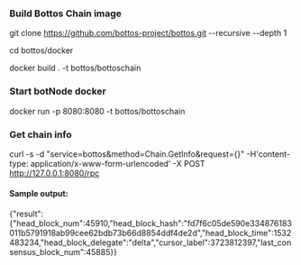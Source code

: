 
### Build Bottos Chain image

git clone https://github.com/bottos-project/bottos.git --recursive  --depth 1


cd bottos/docker

docker build . -t bottos/bottoschain

### Start botNode docker

docker run -p 8080:8080 -t bottos/bottoschain


### Get chain info

curl -s -d "service=bottos&method=Chain.GetInfo&request={}" -H'content-type: application/x-www-form-urlencoded'  -X POST  http://127.0.0.1:8080/rpc 
#### Sample output:

{"result":{"head_block_num":45910,"head_block_hash":"fd7f6c05de590e334876183011b5791918ab99cee62bdb73b66d8854ddf4de2d","head_block_time":1532483234,"head_block_delegate":"delta","cursor_label":3723812397,"last_consensus_block_num":45885}}
